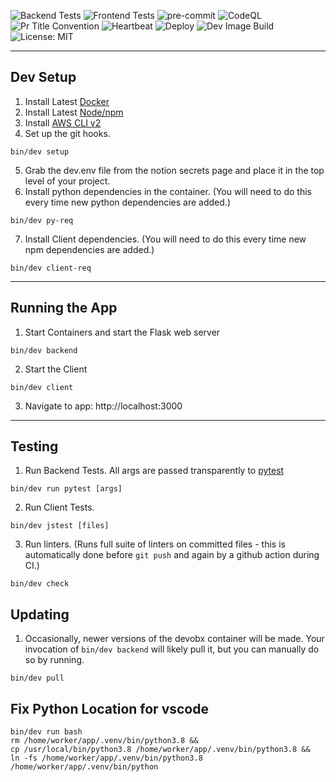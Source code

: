 ![Backend Tests](https://github.com/SyncM8/syncm8/actions/workflows/backendCI.yml/badge.svg)
![Frontend Tests](https://github.com/SyncM8/syncm8/actions/workflows/frontendCI.yml/badge.svg)
![pre-commit](https://github.com/SyncM8/syncm8/actions/workflows/pre-commit.yml/badge.svg)
![CodeQL](https://github.com/SyncM8/syncm8/actions/workflows/codeql-analysis.yml/badge.svg)
![Pr Title Convention](https://github.com/SyncM8/syncm8/actions/workflows/prTitle.yml/badge.svg)
![Heartbeat](https://github.com/SyncM8/syncm8/actions/workflows/heartbeat.yml/badge.svg)
![Deploy](https://github.com/SyncM8/syncm8/actions/workflows/CD.yml/badge.svg)
![Dev Image Build](https://github.com/SyncM8/syncm8/actions/workflows/devDockerBuild.yml/badge.svg)
![License: MIT](https://img.shields.io/badge/License-MIT-blue.svg)

---
## Dev Setup

1. Install Latest [Docker](https://docs.docker.com/get-docker/)
2. Install Latest [Node/npm](https://nodejs.org/en/download/)
3. Install [AWS CLI v2](https://docs.aws.amazon.com/cli/latest/userguide/getting-started-install.html)
4. Set up the git hooks.
```shell
bin/dev setup
```
5. Grab the dev.env file from the notion secrets page and place it in the top level of your project.
6. Install python dependencies in the container. (You will need to do this every time new python dependencies are added.)
```shell
bin/dev py-req
```
7.  Install Client dependencies. (You will need to do this every time new npm dependencies are added.)
```shell
bin/dev client-req
```

---
## Running the App

1. Start Containers and start the Flask web server
```shell
bin/dev backend
```
2. Start the Client
```shell
bin/dev client
```
3. Navigate to app: http://localhost:3000

---
## Testing

1. Run Backend Tests. All args are passed transparently to [pytest](https://docs.pytest.org/en/6.2.x/getting-started.html)
```shell
bin/dev run pytest [args]
```
2. Run Client Tests.
```shell
bin/dev jstest [files]
```
3. Run linters. (Runs full suite of linters on committed files - this is automatically done before `git push` and again by a github action during CI.)
```shell
bin/dev check
```
## Updating

1. Occasionally, newer versions of the devobx container will be made. Your invocation of `bin/dev backend` will likely pull it, but you can manually do so by running.
```shell
bin/dev pull
```

## Fix Python Location for vscode

```shell
bin/dev run bash
rm /home/worker/app/.venv/bin/python3.8 &&
cp /usr/local/bin/python3.8 /home/worker/app/.venv/bin/python3.8 &&
ln -fs /home/worker/app/.venv/bin/python3.8 /home/worker/app/.venv/bin/python
```
